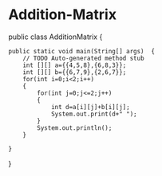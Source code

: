 # Addition-Matrix
public class AdditionMatrix {

	public static void main(String[] args)  {
		// TODO Auto-generated method stub
		int [][] a={{4,5,8},{6,8,3}};
		int [][] b={{6,7,9},{2,6,7}};
		for(int i=0;i<2;i++)
		{
			for(int j=0;j<=2;j++)
			{
				int d=a[i][j]+b[i][j];
				System.out.print(d+" ");
			}
			System.out.println();
		}

	}

}
